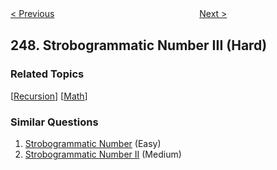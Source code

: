 <!--|This file generated by command(leetcode description); DO NOT EDIT.    |-->
<!--+----------------------------------------------------------------------+-->
<!--|@author    openset <openset.wang@gmail.com>                           |-->
<!--|@link      https://github.com/openset                                 |-->
<!--|@home      https://github.com/openset/leetcode                        |-->
<!--+----------------------------------------------------------------------+-->

[< Previous](https://github.com/openset/leetcode/tree/master/problems/strobogrammatic-number-ii "Strobogrammatic Number II")
　　　　　　　　　　　　　　　　
[Next >](https://github.com/openset/leetcode/tree/master/problems/group-shifted-strings "Group Shifted Strings")

## 248. Strobogrammatic Number III (Hard)



### Related Topics
  [[Recursion](https://github.com/openset/leetcode/tree/master/tag/recursion/README.md)]
  [[Math](https://github.com/openset/leetcode/tree/master/tag/math/README.md)]

### Similar Questions
  1. [Strobogrammatic Number](https://github.com/openset/leetcode/tree/master/problems/strobogrammatic-number) (Easy)
  1. [Strobogrammatic Number II](https://github.com/openset/leetcode/tree/master/problems/strobogrammatic-number-ii) (Medium)

